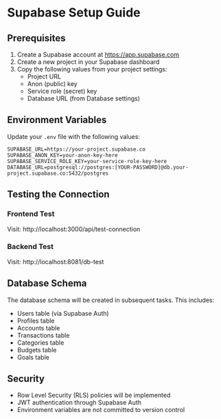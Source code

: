 # Supabase Setup Guide

## Prerequisites

1. Create a Supabase account at https://app.supabase.com
2. Create a new project in your Supabase dashboard
3. Copy the following values from your project settings:
   - Project URL
   - Anon (public) key
   - Service role (secret) key
   - Database URL (from Database settings)

## Environment Variables

Update your `.env` file with the following values:

```
SUPABASE_URL=https://your-project.supabase.co
SUPABASE_ANON_KEY=your-anon-key-here
SUPABASE_SERVICE_ROLE_KEY=your-service-role-key-here
DATABASE_URL=postgresql://postgres:[YOUR-PASSWORD]@db.your-project.supabase.co:5432/postgres
```

## Testing the Connection

### Frontend Test
Visit: http://localhost:3000/api/test-connection

### Backend Test  
Visit: http://localhost:8081/db-test

## Database Schema

The database schema will be created in subsequent tasks. This includes:

- Users table (via Supabase Auth)
- Profiles table
- Accounts table
- Transactions table
- Categories table
- Budgets table
- Goals table

## Security

- Row Level Security (RLS) policies will be implemented
- JWT authentication through Supabase Auth
- Environment variables are not committed to version control